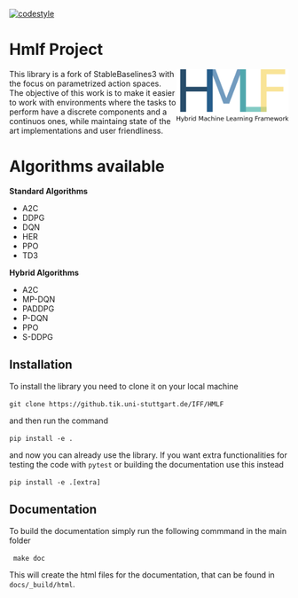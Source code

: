 [![codestyle](https://img.shields.io/badge/code%20style-black-000000.svg)](https://github.com/psf/black)
# Hmlf Project
<img src="docs/\_static/img/hmlf.png" align="right" width="40%"/>
This library is a fork of StableBaselines3 with the focus on parametrized action spaces.
The objective of this work is to make it easier to work with environments where the tasks to perform have a discrete components and a continuos ones, while maintaing state of the art implementations and user friendliness. 

# Algorithms available


**Standard Algorithms**
- A2C
- DDPG
- DQN
- HER
- PPO
- TD3

**Hybrid Algorithms**
- A2C
- MP-DQN
- PADDPG
- P-DQN
- PPO
- S-DDPG


## Installation
To install the library you need to clone it on your local machine

```git clone https://github.tik.uni-stuttgart.de/IFF/HMLF```

and then run the command

```pip install -e .```

and now you can already use the library. If you want extra functionalities for testing the code with `pytest` or building the documentation use this instead

```pip install -e .[extra]```


## Documentation

To build the documentation simply run the following commmand in the main folder

``` make doc```

This will create the html files for the documentation, that can be found in `docs/_build/html`.
